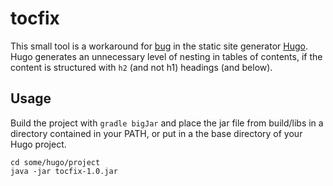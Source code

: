 # tocfix

This small tool is a workaround for [bug](https://github.com/spf13/hugo/issues/1778) in the static site generator [Hugo](http://gohugo.io/). Hugo generates an unnecessary level of nesting in tables of contents, if the content is structured with `h2` (and not h1) headings (and below).

Usage
-----

Build the project with `gradle bigJar` and place the jar file from build/libs in a directory contained in your PATH, or put in a the base directory of your Hugo project.

```
cd some/hugo/project
java -jar tocfix-1.0.jar
```